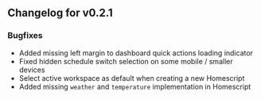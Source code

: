 ## Changelog for v0.2.1

### Bugfixes
- Added missing left margin to dashboard quick actions loading indicator
- Fixed hidden schedule switch selection on some mobile / smaller devices
- Select active workspace as default when creating a new Homescript
- Added missing `weather` and `temperature` implementation in Homescript
